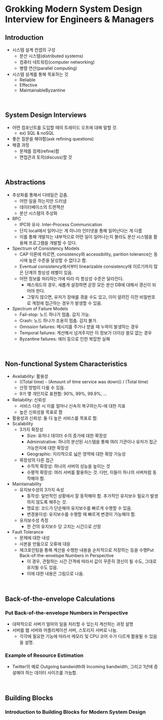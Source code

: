 # **Grokking Modern System Design Interview for Engineers & Managers**

## Introduction
* 시스템 설계 컨셉의 구성
  - 분산 시스템(distributed systems)
  - 컴퓨터 네트워킹(computer networking)
  - 병렬 연산(parallel computing)
* 시스템 설계를 통해 목표하는 것
  - Reliable
  - Effective
  - MaintainableByzantine

<br>

## System Design Interviews
* 어떤 컴포넌트를 도입할 때의 트레이드 오프에 대해 말할 것.
  - ex) SQL & noSQL
* 좋은 질문을 해야함(ask refining questions)
* 해결 과정
  - 문제를 정제(refine)함
  - 면접관과 토의(discuss)할 것

<br>

## Abstractions
* 추상화를 통해서 디테일은 감춤.
  - 어떤 일을 하는지만 드러냄
  - 데이터베이스의 트랜잭션
  - 분산 시스템의 추상화
* RPC
  - IPC와 유사. Inter-Process Communication
  - 단지 local에서 일어나는 게 아니라 인터넷을 통해 일어난다는 게 다름
  - 이를 통해 개발자는 내부적으로 어떤 일이 일어나는지 몰라도 분산 시스템을 활용해 프로그램을 개발할 수 있다.
* Spectrum of Consistency Models
  - CAP 이론에 따르면, consistency와 accessibility, parition tolerance는 동시에 높은 수준을 달성할 수 없다고 함.
  - Eventual consistency에서부터 linearizable consistency에 이르기까지 많은 단계의 항상성 레벨이 있음.
  - 어떤 정보를 처리하는가에 따라 이 항상성 수준은 달라진다.
    + 패스워드의 경우, 새롭게 설정하면 곧장 모든 분산 DB에 대해서 갱신이 되어야 한다.
    + 그렇지 않으면, 유저가 장애를 겪을 수도 있고, 이미 알려진 이전 비밀번호로 계정에 접근하는 경우가 발생할 수 있음.
* Spectrum of Failure Models
  - Fail-stop: 노드 하나가 멈춤. 감지 가능.
  - Crash: 노드 하나가 조용히 멈춤. 감지 불가.
  - Omission failures: 메시지를 주거나 받을 때 누락이 발생하는 경우
  - Temporal failures: 계산해서 넘겨주지만 이 정보가 더이상 쓸모 없는 경우
  - Byzantine failures: 에러 등으로 인한 복잡한 실패

<br>

## Non-functional System Characteristics
* Availability: 활용성
  - ((Total time) - (Amount of time service was down)) / (Total time)
  - 산정 방법이 다를 수 있음.
  - 9가 몇 개인지로 표현함: 90%, 99%, 99.9%, ...
* Reliability: 신뢰성
  - 서비스 다운 시 이를 얼마나 신속히 복구하는지-에 대한 지표
  - 높은 신뢰성을 목표로 함
* 활용성과 신뢰성: 둘 다 높은 서비스를 목표로 함.
* Scalability
  - 3가지 확장성
    + Size: 유저나 데이터 수의 증가에 대한 확장성
    + Administrative: 하나의 분산된 시스템을 통해 여러 기관이나 유저가 접근 가능한지에 대한 확장성
    + Geographic: 지리적으로 넓은 영역에 대한 확장 가능성
  - 확장성의 다른 접근
    + 수직적 확장성: 하나의 서버의 성능을 높이는 것
    + 수평적 확장성: 여러 서버를 활용하는 것. 다만, 이들이 하나의 서버처럼 동작해야 함.
* Maintainability
  - 유지보수성의 3가지 속성
    + 동작성: 일반적인 상황에서 잘 동작해야 함. 추가적인 유지보수 필요가 발생하지 않도록 해주는 것.
    + 명료성: 코드가 단순해야 유지보수를 빠르게 수행할 수 있음.
    + 변경용이성: 유지보수를 수행할 때 빠르게 변경이 가능해야 함.
  - 유지보수성 측정
    + 한 건의 유지보수 당 고치는 시간으로 산정
* Fault Tolerance
  - 문제에 대한 내성
  - 사본을 만듦으로 오류에 대응
  - 체크포인팅을 통해 계산을 수행한 내용을 순차적으로 저장하는 등을 수행Put Back-of-the-envelope Numbers in Perspective
    + 이 경우, 관찰하는 시간 간격에 따라서 값이 꾸준히 갱신이 될 수도, 그대로 유지될 수도 있음.
    + 이에 대한 내용은 그림으로 나옴.

<br>

## Back-of-the-envelope Calculations
### Put Back-of-the-envelope Numbers in Perspective
* 대략적으로 서버가 얼마의 일을 처리할 수 있는지 계산하는 과정 설명
* 서버를 웹 서버와 어플리케이션 서버, 스토리지 서버로 나눔.
  - 각각에 필요한 기능에 따라서 메모리 및 CPU 코어 수가 다르게 활용될 수 있음을 설명.

### Example of Resource Estimation
* Twitter의 예로 Outgoing bandwidth와 Incoming bandwidth, 그리고 1년에 증설해야 하는 데이터 사이즈를 가늠함.

<br>

## Building Blocks
### Introduction to Building Blocks for Modern System Design
